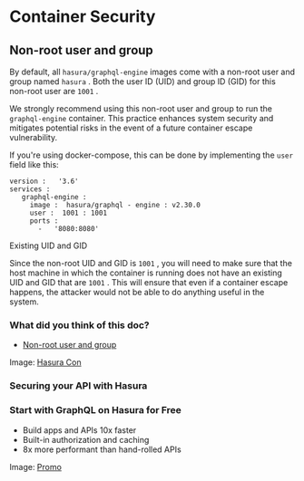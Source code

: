 # Container Security

## Non-root user and group​

By default, all `hasura/graphql-engine` images come with a non-root user and group named `hasura` . Both the user ID
(UID) and group ID (GID) for this non-root user are `1001` .

We strongly recommend using this non-root user and group to run the `graphql-engine` container. This practice enhances
system security and mitigates potential risks in the event of a future container escape vulnerability.

If you're using docker-compose, this can be done by implementing the `user` field like this:

```
version :   '3.6'
services :
   graphql-engine :
     image :  hasura/graphql - engine : v2.30.0
     user :  1001 : 1001
     ports :
       -   '8080:8080'
```

Existing UID and GID

Since the non-root UID and GID is `1001` , you will need to make sure that the host machine in which the container is
running does not have an existing UID and GID that are `1001` . This will ensure that even if a container escape happens, the
attacker would not be able to do anything useful in the system.

### What did you think of this doc?

- [ Non-root user and group ](https://hasura.io/docs/latest/security/container-security/#non-root-user-and-group)


Image: [ Hasura Con ](https://res.cloudinary.com/dh8fp23nd/image/upload/v1677759811/main-web/Group_11455_3_azgk7w.png)

### Securing your API with Hasura

### Start with GraphQL on Hasura for Free

- Build apps and APIs 10x faster
- Built-in authorization and caching
- 8x more performant than hand-rolled APIs


Image: [ Promo ](https://hasura.io/docs/assets/images/hasura-free-ff60e409244e0ea12b5a3045d1a9096b.png)